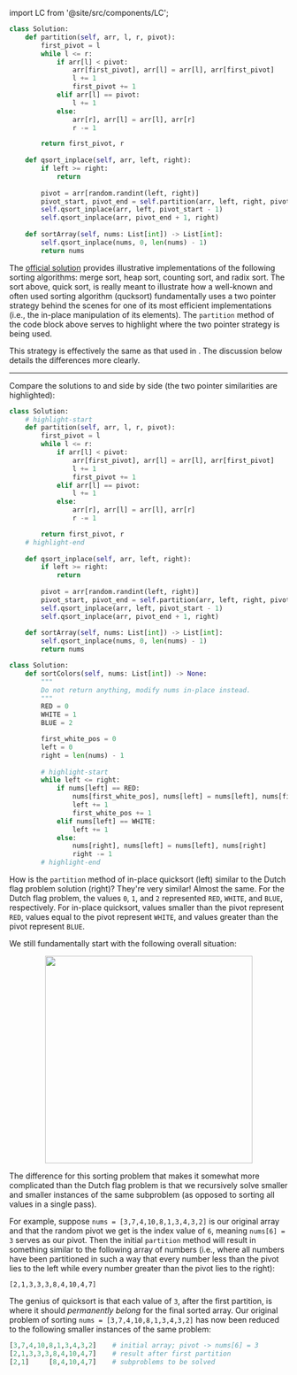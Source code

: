 
import LC from '@site/src/components/LC';

```python
class Solution:
    def partition(self, arr, l, r, pivot):
        first_pivot = l
        while l <= r:
            if arr[l] < pivot:
                arr[first_pivot], arr[l] = arr[l], arr[first_pivot]
                l += 1
                first_pivot += 1
            elif arr[l] == pivot:
                l += 1
            else:
                arr[r], arr[l] = arr[l], arr[r]
                r -= 1

        return first_pivot, r
    
    def qsort_inplace(self, arr, left, right):
        if left >= right:
            return
        
        pivot = arr[random.randint(left, right)]
        pivot_start, pivot_end = self.partition(arr, left, right, pivot)
        self.qsort_inplace(arr, left, pivot_start - 1)
        self.qsort_inplace(arr, pivot_end + 1, right)
        
    def sortArray(self, nums: List[int]) -> List[int]:
        self.qsort_inplace(nums, 0, len(nums) - 1)
        return nums
```

The [official solution](https://leetcode.com/problems/sort-an-array/solution/) provides illustrative implementations of the following sorting algorithms: merge sort, heap sort, counting sort, and radix sort. The sort above, quick sort, is really meant to illustrate how a well-known and often used sorting algorithm (qucksort) fundamentally uses a two pointer strategy behind the scenes for one of its most efficient implementations (i.e., the in-place manipulation of its elements). The `partition` method of the code block above serves to highlight where the two pointer strategy is being used. 

This strategy is effectively the same as that used in <LC id='75' type='long' ></LC>. The discussion below details the differences more clearly.

---

Compare the solutions to <LC id='75' type='' ></LC> and <LC id='912' type='' ></LC> side by side (the two pointer similarities are highlighted):

<div style={{ marginBottom: '1em', width: '100%', display: 'grid', gridTemplateColumns: 'repeat(auto-fit, minmax(500px, 1fr))', gridTemplateRows: '1fr', gridRowGap: '5px', gridColumnGap: '5px' }}>
<div style={{ backgroundColor: 'var(--ifm-code-background)' }} >

```python title="Quicksort Sorting Solution (LC 912)"
class Solution:
    # highlight-start
    def partition(self, arr, l, r, pivot):
        first_pivot = l
        while l <= r:
            if arr[l] < pivot:
                arr[first_pivot], arr[l] = arr[l], arr[first_pivot]
                l += 1
                first_pivot += 1
            elif arr[l] == pivot:
                l += 1
            else:
                arr[r], arr[l] = arr[l], arr[r]
                r -= 1

        return first_pivot, r
    # highlight-end
    
    def qsort_inplace(self, arr, left, right):
        if left >= right:
            return
        
        pivot = arr[random.randint(left, right)]
        pivot_start, pivot_end = self.partition(arr, left, right, pivot)
        self.qsort_inplace(arr, left, pivot_start - 1)
        self.qsort_inplace(arr, pivot_end + 1, right)
        
    def sortArray(self, nums: List[int]) -> List[int]:
        self.qsort_inplace(nums, 0, len(nums) - 1)
        return nums
```

</div>
<div style={{ backgroundColor: 'var(--ifm-code-background)' }} >

```python title="Dutch National Flag Problem Solution (LC 75)"
class Solution:
    def sortColors(self, nums: List[int]) -> None:
        """
        Do not return anything, modify nums in-place instead.
        """
        RED = 0
        WHITE = 1
        BLUE = 2

        first_white_pos = 0
        left = 0
        right = len(nums) - 1
        
        # highlight-start
        while left <= right:
            if nums[left] == RED:
                nums[first_white_pos], nums[left] = nums[left], nums[first_white_pos]
                left += 1
                first_white_pos += 1
            elif nums[left] == WHITE:
                left += 1
            else:
                nums[right], nums[left] = nums[left], nums[right]
                right -= 1
        # highlight-end
```

</div>
</div>

How is the `partition` method of in-place quicksort (left) similar to the Dutch flag problem solution (right)? They're very similar! Almost the same. For the Dutch flag problem, the values `0`, `1`, and `2` represented `RED`, `WHITE`, and `BLUE`, respectively. For in-place quicksort, values smaller than the pivot represent `RED`, values equal to the pivot represent `WHITE`, and values greater than the pivot represent `BLUE`. 

We still fundamentally start with the following overall situation:

<div align='center' className='centeredImageDiv'>
  <img width='375px' src={require('@site/static/img/templates/two-pointers/f2.png').default} />
</div>

The difference for this sorting problem that makes it somewhat more complicated than the Dutch flag problem is that we recursively solve smaller and smaller instances of the same subproblem (as opposed to sorting all values in a single pass). 

For example, suppose `nums = [3,7,4,10,8,1,3,4,3,2]` is our original array and that the random pivot we get is the index value of `6`, meaning `nums[6] = 3` serves as our pivot. Then the initial `partition` method will result in something similar to the following array of numbers (i.e., where all numbers have been partitioned in such a way that every number less than the pivot lies to the left while every number greater than the pivot lies to the right):

```
[2,1,3,3,3,8,4,10,4,7]
```

The genius of quicksort is that each value of `3`, after the first partition, is where it should *permanently belong* for the final sorted array. Our original problem of sorting `nums = [3,7,4,10,8,1,3,4,3,2]` has now been reduced to the following smaller instances of the same problem:

```python
[3,7,4,10,8,1,3,4,3,2]    # initial array; pivot -> nums[6] = 3
[2,1,3,3,3,8,4,10,4,7]    # result after first partition
[2,1]     [8,4,10,4,7]    # subproblems to be solved
```